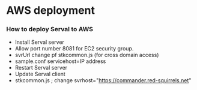 # AWS deployment

### How to deploy Serval to AWS
- Install Serval server
- Allow port number 8081 for EC2 security group.
- svrUrl change pf stkcommon.js (for cross domain access)
- sample.conf servicehost=IP address
- Restart Serval server
- Update Serval client
- stkcommon.js ; change svrhost="https://commander.red-squirrels.net"
